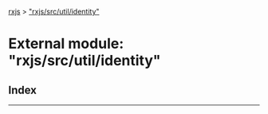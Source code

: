 [rxjs](../README.md) > ["rxjs/src/util/identity"](../modules/_rxjs_src_util_identity_.md)

# External module: "rxjs/src/util/identity"

## Index

---

